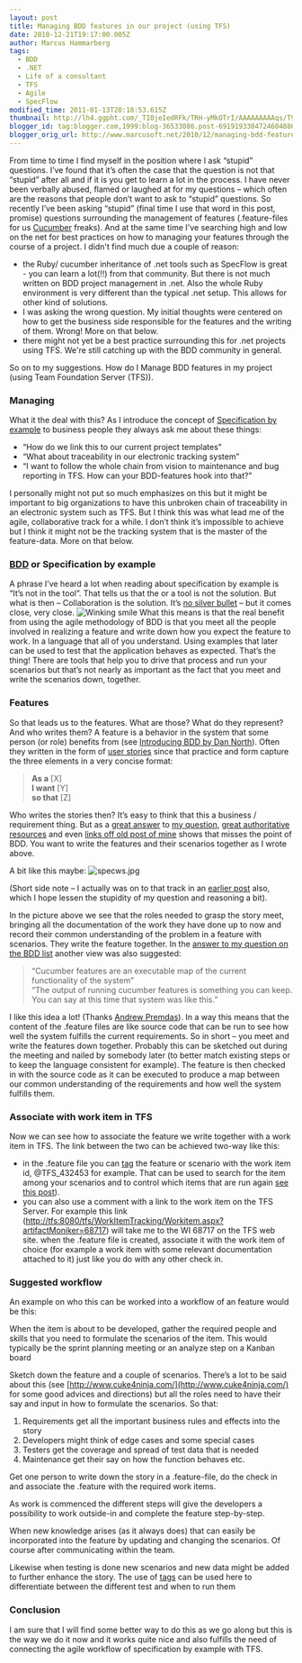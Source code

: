 ```yaml
---
layout: post
title: Managing BDD features in our project (using TFS)
date: 2010-12-21T19:17:00.005Z
author: Marcus Hammarberg
tags:
  - BDD
  - .NET
  - Life of a consultant
  - TFS
  - Agile
  - SpecFlow
modified_time: 2011-01-13T20:18:53.615Z
thumbnail: http://lh4.ggpht.com/_TI0jeIedRFk/TRH-yMkOTrI/AAAAAAAAAqs/T9aoPLDlot0/s72-c/wlEmoticon-winkingsmile%5B2%5D.png?imgmax=800
blogger_id: tag:blogger.com,1999:blog-36533086.post-6919193304724604886
blogger_orig_url: http://www.marcusoft.net/2010/12/managing-bdd-features-in-your-project.html
---
```


From time to time I find myself in the position where I ask “stupid” questions. I’ve found that it’s often the case that the question is not that “stupid” after all and if it is you get to learn a lot in the process. I have never been verbally abused, flamed or laughed at for my questions – which often are the reasons that people don’t want to ask to “stupid” questions. So recently I’ve been asking “stupid” (final time I use that word in this post, promise) questions surrounding the management of features (.feature-files for us [Cucumber](https://github.com/aslakhellesoy/cucumber/wiki/) freaks). And at the same time I've searching high and low on the net for best practices on how to managing your features through the course of a project. I didn't find much due a couple of reason:

- the Ruby/ cucumber inheritance of .net tools such as SpecFlow is great - you can learn a lot(!!) from that community. But there is not much written on BDD project management in .net. Also the whole Ruby environment is very different than the typical .net setup. This allows for other kind of solutions.
- I was asking the wrong question. My initial thoughts were centered on how to get the business side responsible for the features and the writing of them. Wrong! More on that below.
- there might not yet be a best practice surrounding this for .net projects using TFS. We're still catching up with the BDD community in general.

So on to my suggestions. How do I Manage BDD features in my project (using Team Foundation Server (TFS)).

### Managing

What it the deal with this? As I introduce the concept of [Specification by example](http://specificationbyexample.com/) to business people they always ask me about these things:

- “How do we link this to our current project templates”
- “What about traceability in our electronic tracking system”
- “I want to follow the whole chain from vision to maintenance and bug reporting in TFS. How can your BDD-features hook into that?”

I personally might not put so much emphasizes on this but it might be important to big organizations to have this unbroken chain of traceability in an electronic system such as TFS. But I think this was what lead me of the agile, collaborative track for a while. I don’t think it’s impossible to achieve but I think it might not be the tracking system that is the master of the feature-data. More on that below.

### [BDD](http://en.wikipedia.org/wiki/Behavior_Driven_Development) or Specification by example

A phrase I’ve heard a lot when reading about specification by example is “It’s not in the tool”. That tells us that the or a tool is not the solution. But what is then – Collaboration is the solution. It’s [no silver bullet](http://en.wikipedia.org/wiki/No_Silver_Bullet) – but it comes close, very close.
![Winking smile](http://lh4.ggpht.com/_TI0jeIedRFk/TRH-yMkOTrI/AAAAAAAAAqs/T9aoPLDlot0/wlEmoticon-winkingsmile%5B2%5D.png?imgmax=800)
What this means is that the real benefit from using the agile methodology of BDD is that you meet all the people involved in realizing a feature and write down how you expect the feature to work. In a language that all of you understand. Using examples that later can be used to test that the application behaves as expected. That’s the thing! There are tools that help you to drive that process and run your scenarios but that’s not nearly as important as the fact that you meet and write the scenarios down, together.

### Features

So that leads us to the features. What are those? What do they represent? And who writes them? A feature is a behavior in the system that some person (or role) benefits from (see [Introducing BDD by Dan North](http://blog.dannorth.net/introducing-bdd/)). Often they written in the form of [user stories](http://en.wikipedia.org/wiki/User_story) since that practice and form capture the three elements in a very concise format:

> **As a** \[X\]  
> **I want** \[Y\]  
> **so that** \[Z\]

Who writes the stories then? It’s easy to think that this a business / requirement thing. But as a [great answer](http://groups.google.com/group/behaviordrivendevelopment/msg/e8b983ae5b433b99) to [my question](http://groups.google.com/group/behaviordrivendevelopment/browse_thread/thread/c75ec1255a34a5a6/e8b983ae5b433b99?#e8b983ae5b433b99?), [great authoritative resources](http://cuke4ninja.com/sec_collaborative_feature_files.html) and even [links off old post of mine](http://blog.jonasbandi.net/2010/05/bdd-antipattern-business-readable-but.html) shows that misses the point of BDD. You want to write the features and their scenarios together as I wrote above. 

A bit like this maybe:
![specws.jpg](http://1.bp.blogspot.com/_TI0jeIedRFk/TRH_cbh-9NI/AAAAAAAAAqw/3SjZhSN62Do/s320/specws.jpg)

(Short side note – I actually was on to that track in an [earlier post](http://www.marcusoft.net/2010/08/story-on.html) also, which I hope lessen the stupidity of my question and reasoning a bit).

In the picture above we see that the roles needed to grasp the story meet, bringing all the documentation of the work they have done up to now and record their common understanding of the problem in a feature with scenarios. They write the feature together. In the [answer to my question on the BDD list](http://groups.google.com/group/behaviordrivendevelopment/msg/e8b983ae5b433b99) another view was also suggested:

> “Cucumber features are an executable map of the current functionality of the system”  
> “The output of running cucumber features is something you can keep. You can say at this time that system was like this.”

I like this idea a lot! (Thanks [Andrew Premdas](http://blog.andrew.premdas.org/)). In a way this means that the content of the .feature files are like source code that can be run to see how well the system fulfills the current requirements. So in short – you meet and write the features down together. Probably this can be sketched out during the meeting and nailed by somebody later (to better match existing steps or to keep the language consistent for example). The feature is then checked in with the source code as it can be executed to produce a map between our common understanding of the requirements and how well the system fulfills them.

### Associate with work item in TFS

Now we can see how to associate the feature we write together with a work item in TFS. The link between the two can be achieved two-way like this:

- in the .feature file you can [tag](http://www.marcusoft.net/2010/12/using-tags-in-specflow-features.html) the feature or scenario with the work item id, @TFS_432453 for example. That can be used to search for the item among your scenarios and to control which items that are run again [see this post](http://www.marcusoft.net/2010/12/using-tags-in-specflow-features.html)).
- you can also use a comment with a link to the work item on the TFS Server. For example this link ([http://tfs:8080/tfs/WorkItemTracking/Workitem.aspx?artifactMoniker=68717](http://tfs:8080/tfs/WorkItemTracking/Workitem.aspx?artifactMoniker=68717)) will take me to the WI 68717 on the TFS web site.
when the .feature file is created, associate it with the work item of choice (for example a work item with some relevant documentation attached to it) just like you do with any other check in.

### Suggested workflow

An example on who this can be worked into a workflow of an feature would be this:

When the item is about to be developed, gather the required people and skills that you need to formulate the scenarios of the item. This would typically be the sprint planning meeting or an analyze step on a Kanban board

Sketch down the feature and a couple of scenarios. There’s a lot to be said about this (see [http://www.cuke4ninja.com/](http://www.cuke4ninja.com/) for some good advices and directions) but all the roles need to have their say and input in how to formulate the scenarios. So that:

1. Requirements get all the important business rules and effects into the story
2. Developers might think of edge cases and some special cases
3. Testers get the coverage and spread of test data that is needed
4. Maintenance get their say on how the function behaves etc.

Get one person to write down the story in a .feature-file, do the check in and associate the .feature with the required work items.

As work is commenced the different steps will give the developers a possibility to work outside-in and complete the feature step-by-step.

When new knowledge arises (as it always does) that can easily be incorporated into the feature by updating and changing the scenarios. Of course after communicating within the team.

Likewise when testing is done new scenarios and new data might be added to further enhance the story. The use of [tags](http://www.marcusoft.net/2010/12/using-tags-in-specflow-features.html) can be used here to differentiate between the different test and when to run them

### Conclusion

I am sure that I will find some better way to do this as we go along but this is the way we do it now and it works quite nice and also fulfills the need of connecting the agile workflow of specification by example with TFS.

